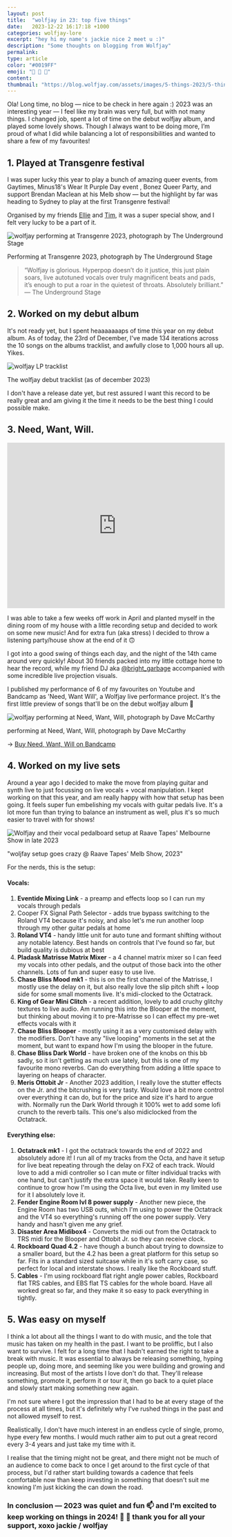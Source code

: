 ```yaml
---
layout: post
title:  "wolfjay in 23: top five things"
date:   2023-12-22 16:17:18 +1000
categories: wolfjay-lore
excerpt: "hey hi my name's jackie nice 2 meet u :)"
description: "Some thoughts on blogging from Wolfjay"
permalink:
type: article
color: "#0019FF"
emoji: "🦮 🏡 💅"
content:
thumbnail: "https://blog.wolfjay.com/assets/images/5-things-2023/5-things-cover.jpg"
---
```


Ola! Long time, no blog — nice to be check in here again :) 2023 was an interesting year — I feel like my brain was very full, but with not many things. I changed job, spent a lot of time on the debut wolfjay album, and played some lovely shows. Though I always want to be doing more, I’m proud of what I did while balancing a lot of responsibilities and wanted to share a few of my favourites!

## 1. Played at Transgenre festival

I was super lucky this year to play a bunch of amazing queer events, from Gaytimes, Minus18's Wear It Purple Day event , Bonez Queer Party, and support Brendan Maclean at his Melb show — but the highlight by far was heading to Sydney to play at the first Transgenre festival!

Organised by my friends [Ellie](https://www.instagram.com/ellierobinsonwrites/) and [Tim](https://www.instagram.com/tim_blunt/), it was a super special show, and I felt very lucky to be a part of it.

![wolfjay performing at Transgenre 2023, photograph by The Underground Stage](../../../../../assets/images/5-things-2023/wolfjay-transgenre.jpg)

<figcaption>Performing at Transgenre 2023, photograph by The Underground Stage</figcaption>

> “Wolfjay is glorious. Hyperpop doesn’t do it justice, this just plain soars, live autotuned vocals over truly magnificent beats and pads, it’s enough to put a roar in the quietest of throats. Absolutely brilliant.” — The Underground Stage

## 2. Worked on my debut album

It's not ready yet, but I spent heaaaaaaaps of time this year on my debut album. As of today, the 23rd of December, I've made 134 iterations across the 10 songs on the albums tracklist, and awfully close to 1,000 hours all up. Yikes.

![wolfjay LP tracklist](../../../../../assets/images/5-things-2023/wolfjay-lp.jpg)

<figcaption>The wolfjay debut tracklist (as of december 2023)</figcaption>

I don't have a release date yet, but rest assured I want this record to be really great and am giving it the time it needs to be the best thing I could possible make.

## 3. Need, Want, Will.

<iframe width="100%" height="382px" src="https://www.youtube.com/embed/RgElM9yASMM?si=u-PKaBetivY6XWTH" title="YouTube video player" frameborder="0" allow="accelerometer; autoplay; clipboard-write; encrypted-media; gyroscope; picture-in-picture; web-share" allowfullscreen></iframe>

I was able to take a few weeks off work in April and planted myself in the dining room of my house with a little recording setup and decided to work on some new music! And for extra fun (aka stress) I decided to throw a listening party/house show at the end of it 🙃

I got into a good swing of things each day, and the night of the 14th came around very quickly! About 30 friends packed into my little cottage home to hear the record, while my friend DJ aka [@bright_garbage](instagram.com/bright_garbage) accompanied with some incredible live projection visuals.

I published my performance of 6 of my favourites on Youtube and Bandcamp as 'Need, Want Will', a Wolfjay live performance project. It's the first little preview of songs that'll be on the debut wolfjay album 💖

![wolfjay performing at Need, Want, Will, photograph by Dave McCarthy](../../../../../assets/images/5-things-2023/wolfjay-need-want-will.jpg)

<figcaption>performing at Need, Want, Will, photograph by Dave McCarthy</figcaption>

→ [Buy Need, Want, Will on Bandcamp](https://wolfjay.bandcamp.com/album/need-want-will)

## 4. Worked on my live sets

Around a year ago I decided to make the move from playing guitar and synth live to just focussing on live vocals + vocal manipulation. I kept working on that this year, and am really happy with how that setup has been going. It feels super fun embelishing my vocals with guitar pedals live. It's a lot more fun than trying to balance an instrument as well, plus it's so much easier to travel with for shows! 

![Wolfjay and their vocal pedalboard setup at Raave Tapes' Melbourne Show in late 2023](../../../../../assets/images/5-things-2023/wolfjay-setup.jpg)

<figcaption>"woljfay setup goes crazy @ Raave Tapes' Melb Show, 2023"</figcaption>

For the nerds, this is the setup:

#### Vocals:
1. **Eventide Mixing Link** - a preamp and effects loop so I can run my vocals through pedals
2. Cooper FX Signal Path Selector - adds true bypass switching to the Roland VT4 because it's noisy, and also let's me run another loop through my other guitar pedals at home
3. **Roland VT4** - handy little unit for auto tune and formant shifting without any notable latency. Best hands on controls that I've found so far, but build quality is dubious at best
4. **Pladask Matrisse Matrix Mixer** - a 4 channel matrix mixer so I can feed my vocals into other pedals, and the output of those back into the other channels. Lots of fun and super easy to use live.
5. **Chase Bliss Mood mk1** - this is on the first channel of the Matrisse, I mostly use the delay on it, but also really love the slip pitch shift + loop side for some small moments live. It's midi-clocked to the Octatrack.
6. **King of Gear Mini Clitch** - a recent addition, lovely to add cruchy glitchy textures to live audio. Am running this into the Blooper at the moment, but thinking about moving it to pre-Matrisse so I can effect my pre-wet effects vocals with it
7. **Chase Bliss Blooper** - mostly using it as a very customised delay with the modifiers. Don't have any "live looping" moments in the set at the moment, but want to expand how I'm using the blooper in the future.
8. **Chase Bliss Dark World** - have broken one of the knobs on this bb sadly, so it isn't getting as much use lately, but this is one of my favourite mono reverbs. Can do everything from adding a little space to layering on heaps of character.
9. **Meris Ottobit Jr** - Another 2023 addition, I really love the stutter effects on the Jr. and the bitcrushing is very tasty. Would love a bit more control over everything it can do, but for the price and size it's hard to argue with. Normally run the Dark World through it 100% wet to add some lofi crunch to the reverb tails. This one's also midiclocked from the Octatrack.

#### Everything else:
1. **Octatrack mk1** - I got the octatrack towards the end of 2022 and absolutely adore it! I run all of my tracks from the Octa, and have it setup for live beat repeating through the delay on FX2 of each track. Would love to add a midi controller so I can mute or filter individual tracks with one hand, but can't justify the extra space it would take. Really keen to continue to grow how I'm using the Octa live, but even in my limited use for it I absolutely love it.
2. **Fender Engine Room lvl 8 power supply** - Another new piece, the Engine Room has two USB outs, which I'm using to power the Octatrack and the VT4 so everything's running off the one power supply. Very handy and hasn't given me any grief.
3. **Disaster Area Midibox4** - Converts the midi out from the Octatrack to TRS midi for the Blooper and Ottobit Jr. so they can receive clock.
4. **Rockboard Quad 4.2** - have though a bunch about trying to downsize to a smaller board, but the 4.2 has been a great platform for this setup so far. Fits in a standard sized suitcase while in it's soft carry case, so perfect for local and interstate shows. I really like the Rockboard stuff.
5. **Cables** - I'm using rockboard flat right angle power cables, Rockboard flat TRS cables, and EBS flat TS cables for the whole board. Have all worked great so far, and they make it so easy to pack everything in tightly.

## 5. Was easy on myself

I think a lot about all the things I want to do with music, and the tole that music has taken on my health in the past. I want to be proliffic, but I also want to survive. I felt for a long time that I hadn't earned the right to take a break with music. It was essential to always be releasing something, hyping people up, doing more, and seeming like you were building and growing and increasing. But most of the artists I love don't do that. They'll release something, promote it, perform it or tour it, then go back to a quiet place and slowly start making something new again.

I'm not sure where I got the impression that I had to be at every stage of the process at all times, but it's definitely why I've rushed things in the past and not allowed myself to rest. 

Realistically, I don't have much interest in an endless cycle of single, promo, hype every few months. I would much rather aim to put out a great record every 3-4 years and just take my time with it. 

I realise that the timing might not be great, and there might not be much of an audience to come back to once I get around to the first cycle of that process, but I'd rather start building towards a cadence that feels comfortable now than keep investing in something that doesn't suit me knowing I'm just kicking the can down the road.

### In conclusion — 2023 was quiet and fun 📫 and I'm excited to keep working on things in 2024! 💖 🏡 thank you for all your support, xoxo jackie / wolfjay